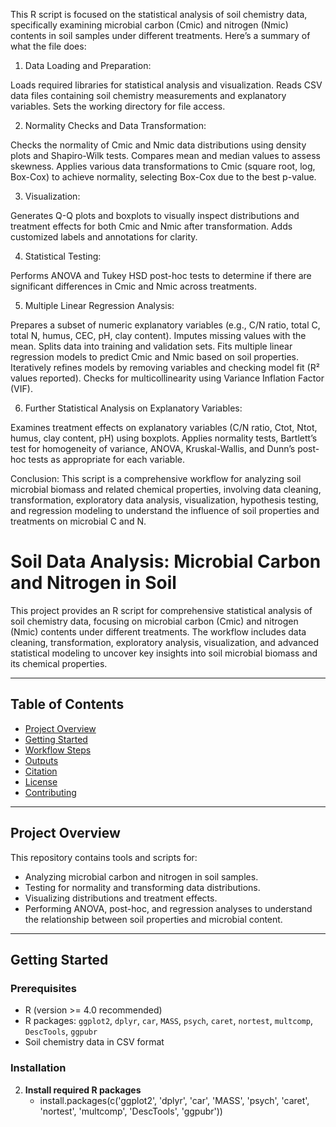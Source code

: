 This R script is focused on the statistical analysis of soil chemistry data, specifically examining microbial carbon (Cmic) and nitrogen (Nmic) contents in soil samples under different treatments. Here’s a summary of what the file does:

1. Data Loading and Preparation:

Loads required libraries for statistical analysis and visualization.
Reads CSV data files containing soil chemistry measurements and explanatory variables.
Sets the working directory for file access.

2. Normality Checks and Data Transformation:

Checks the normality of Cmic and Nmic data distributions using density plots and Shapiro-Wilk tests.
Compares mean and median values to assess skewness.
Applies various data transformations to Cmic (square root, log, Box-Cox) to achieve normality, selecting Box-Cox due to the best p-value.

3. Visualization:

Generates Q-Q plots and boxplots to visually inspect distributions and treatment effects for both Cmic and Nmic after transformation.
Adds customized labels and annotations for clarity.

4. Statistical Testing:

Performs ANOVA and Tukey HSD post-hoc tests to determine if there are significant differences in Cmic and Nmic across treatments.

5. Multiple Linear Regression Analysis:

Prepares a subset of numeric explanatory variables (e.g., C/N ratio, total C, total N, humus, CEC, pH, clay content).
Imputes missing values with the mean.
Splits data into training and validation sets.
Fits multiple linear regression models to predict Cmic and Nmic based on soil properties.
Iteratively refines models by removing variables and checking model fit (R² values reported).
Checks for multicollinearity using Variance Inflation Factor (VIF).

6. Further Statistical Analysis on Explanatory Variables:

Examines treatment effects on explanatory variables (C/N ratio, Ctot, Ntot, humus, clay content, pH) using boxplots.
Applies normality tests, Bartlett’s test for homogeneity of variance, ANOVA, Kruskal-Wallis, and Dunn’s post-hoc tests as appropriate for each variable.

Conclusion:
This script is a comprehensive workflow for analyzing soil microbial biomass and related chemical properties, involving data cleaning, transformation, exploratory data analysis, visualization, hypothesis testing, and regression modeling to understand the influence of soil properties and treatments on microbial C and N.



# Soil Data Analysis: Microbial Carbon and Nitrogen in Soil

This project provides an R script for comprehensive statistical analysis of soil chemistry data, focusing on microbial carbon (Cmic) and nitrogen (Nmic) contents under different treatments. The workflow includes data cleaning, transformation, exploratory analysis, visualization, and advanced statistical modeling to uncover key insights into soil microbial biomass and its chemical properties.

---

## Table of Contents

- [Project Overview](#project-overview)
- [Getting Started](#getting-started)
- [Workflow Steps](#workflow-steps)
- [Outputs](#outputs)
- [Citation](#citation)
- [License](#license)
- [Contributing](#contributing)

---

## Project Overview

This repository contains tools and scripts for:
- Analyzing microbial carbon and nitrogen in soil samples.
- Testing for normality and transforming data distributions.
- Visualizing distributions and treatment effects.
- Performing ANOVA, post-hoc, and regression analyses to understand the relationship between soil properties and microbial content.

---

## Getting Started

### Prerequisites

- R (version >= 4.0 recommended)
- R packages: `ggplot2`, `dplyr`, `car`, `MASS`, `psych`, `caret`, `nortest`, `multcomp`, `DescTools`, `ggpubr`
- Soil chemistry data in CSV format

### Installation

2. **Install required R packages**
   - install.packages(c('ggplot2', 'dplyr', 'car', 'MASS', 'psych', 'caret', 'nortest', 'multcomp', 'DescTools', 'ggpubr'))

